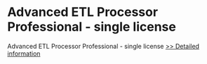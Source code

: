 # Advanced ETL Processor Professional - single license
Advanced ETL Processor Professional - single license
[>> Detailed information](https://secure.shareit.com/shareit/product.html?productid=300293725&affiliateid=200057808)